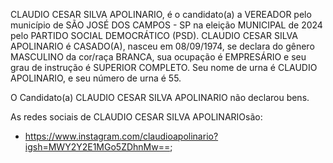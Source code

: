 CLAUDIO CESAR SILVA APOLINARIO, é o candidato(a) a VEREADOR pelo município de SÃO JOSÉ DOS CAMPOS - SP na eleição MUNICIPAL de 2024 pelo PARTIDO SOCIAL DEMOCRÁTICO (PSD). CLAUDIO CESAR SILVA APOLINARIO é CASADO(A), nasceu em 08/09/1974, se declara do gênero MASCULINO da cor/raça BRANCA, sua ocupação é EMPRESÁRIO e seu grau de instrução é SUPERIOR COMPLETO. Seu nome de urna é CLAUDIO APOLINARIO, e seu número de urna é 55.

O Candidato(a) CLAUDIO CESAR SILVA APOLINARIO não declarou bens.


As redes sociais de CLAUDIO CESAR SILVA APOLINARIOsão:
- https://www.instagram.com/claudioapolinario?igsh=MWY2Y2E1MGo5ZDhnMw==;